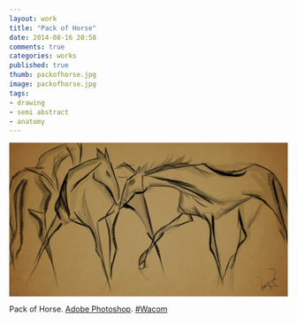 ```yaml
---
layout: work
title: "Pack of Horse"
date: 2014-08-16 20:58
comments: true
categories: works
published: true
thumb: packofhorse.jpg
image: packofhorse.jpg
tags:
- drawing
- semi abstract
- anatomy
---
```

<img src="/images/works/packofhorse.jpg" align="middle"/>

Pack of Horse. [Adobe Photoshop](https://www.facebook.com/Photoshop). [#Wacom](https://www.facebook.com/hashtag/wacom)